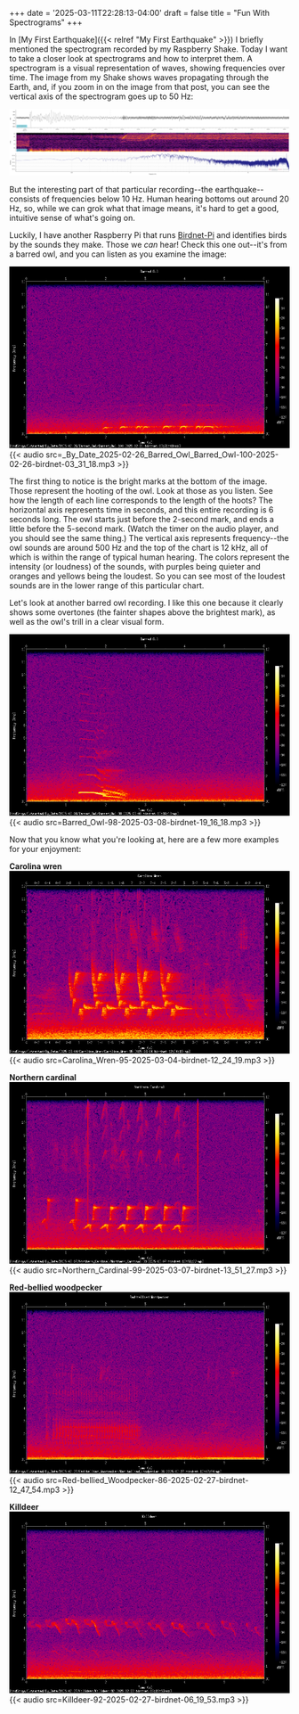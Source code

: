 +++
date = '2025-03-11T22:28:13-04:00'
draft = false
title = "Fun With Spectrograms"
+++

In [My First Earthquake]({{< relref "My First Earthquake" >}}) I briefly mentioned the spectrogram recorded by my Raspberry Shake. Today I want to take a closer look at spectrograms and how to interpret them.
A spectrogram is a visual representation of waves, showing frequencies over time. The image from my Shake shows waves propagating through the Earth, and, if you zoom in on the image from that post, you can see the vertical axis of the spectrogram goes up to 50 Hz:

[![Earthquake](REC4B.EHZ-1736671045000.png)](REC4B.EHZ-1736671045000.png)

But the interesting part of that particular recording--the earthquake--consists of frequencies below 10 Hz. Human hearing bottoms out around 20 Hz, so, while we can grok what that image means, it's hard to get a good, intuitive sense of what's going on.

Luckily, I have another Raspberry Pi that runs [Birdnet-Pi](https://github.com/mcguirepr89/BirdNET-Pi) and identifies birds by the sounds they make. Those we *can* hear!
Check this one out--it's from a barred owl, and you can listen as you examine the image:

![Barred owl](Barred_Owl-100-2025-02-26-birdnet-03_31_48.mp3.png)
{{< audio src=_By_Date_2025-02-26_Barred_Owl_Barred_Owl-100-2025-02-26-birdnet-03_31_18.mp3 >}}

The first thing to notice is the bright marks at the bottom of the image. Those represent the hooting of the owl. Look at those as you listen. See how the length of each line corresponds to the length of the hoots?
The horizontal axis represents time in seconds, and this entire recording is 6 seconds long. The owl starts just before the 2-second mark, and ends a little before the 5-second mark. (Watch the timer on the audio player, and you should see the same thing.) The vertical axis represents frequency--the owl sounds are around 500 Hz and the top of the chart is 12 kHz, all of which is within the range of typical human hearing. The colors represent the intensity (or loudness) of the sounds, with purples being quieter and oranges and yellows being the loudest. So you can see most of the loudest sounds are in the lower range of this particular chart.

Let's look at another barred owl recording. I like this one because it clearly shows some overtones (the fainter shapes above the brightest mark), as well as the owl's trill in a clear visual form.

![Barred owl wih trill](Barred_Owl-98-2025-03-08-birdnet-19_16_18.mp3.png)
{{< audio src=Barred_Owl-98-2025-03-08-birdnet-19_16_18.mp3 >}}

Now that you know what you're looking at, here are a few more examples for your enjoyment:

**Carolina wren**
![Carolina wren](Carolina_Wren-95-2025-03-04-birdnet-12_24_19.mp3.png)
{{< audio src=Carolina_Wren-95-2025-03-04-birdnet-12_24_19.mp3 >}}

**Northern cardinal**
![Northern cardinal](Northern_Cardinal-99-2025-03-07-birdnet-13_51_27.mp3.png)
{{< audio src=Northern_Cardinal-99-2025-03-07-birdnet-13_51_27.mp3 >}}

**Red-bellied woodpecker**
![Red-bellied woodpecker](Red-bellied_Woodpecker-86-2025-02-27-birdnet-12_47_54.mp3.png)
{{< audio src=Red-bellied_Woodpecker-86-2025-02-27-birdnet-12_47_54.mp3 >}}

**Killdeer**
![Killdeer](Killdeer-92-2025-02-27-birdnet-06_19_53.mp3.png)
{{< audio src=Killdeer-92-2025-02-27-birdnet-06_19_53.mp3 >}}
